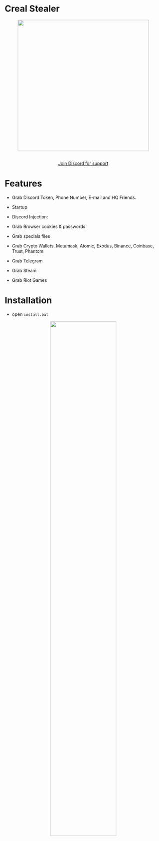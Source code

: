 # Creal Stealer
<p align= "center"> <kbd> <img  src="https://i.imgur.com/UMpHtgR.png"width="420"> </kbd><br><br>



<p align="center"><a href="https://discord.gg/creal" target="_blank">Join Discord for support</a>

# Features
- Grab Discord Token, Phone Number, E-mail and HQ Friends.

- Startup

- Discord Injection:

- Grab Browser cookies & passwords

- Grab specials files

- Grab Crypto Wallets. Metamask, Atomic, Exodus, Binance, Coinbase, Trust, Phantom

- Grab Telegram

- Grab Steam

- Grab Riot Games

# Installation
- open `install.bat`


<div align="center"><img style="display: block; margin-left: auto; margin-right: auto; width: 65%;" src="https://i.imgur.com/Nn2BMME.jpeg"></img></div>

